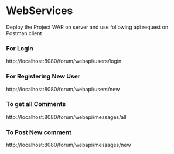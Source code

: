 # WebServices

Deploy the Project WAR on server and use following api request on Postman client
### For Login 
http://localhost:8080/forum/webapi/users/login

### For Registering New User
http://localhost:8080/forum/webapi/users/new

### To get all Comments
http://localhost:8080/forum/webapi/messages/all

### To Post New comment
http://localhost:8080/forum/webapi/messages/new
